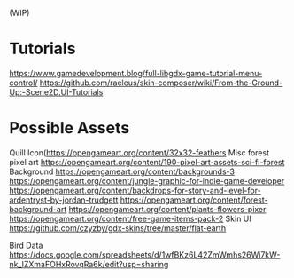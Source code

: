 (WIP)
# Tutorials
https://www.gamedevelopment.blog/full-libgdx-game-tutorial-menu-control/
https://github.com/raeleus/skin-composer/wiki/From-the-Ground-Up:-Scene2D.UI-Tutorials

# Possible Assets
Quill Icon(https://opengameart.org/content/32x32-feathers
Misc forest pixel art https://opengameart.org/content/190-pixel-art-assets-sci-fi-forest
Background https://opengameart.org/content/backgrounds-3 
https://opengameart.org/content/jungle-graphic-for-indie-game-developer
https://opengameart.org/content/backdrops-for-story-and-level-for-ardentryst-by-jordan-trudgett
https://opengameart.org/content/forest-background-art
https://opengameart.org/content/plants-flowers-pixer
https://opengameart.org/content/free-game-items-pack-2
Skin UI https://github.com/czyzby/gdx-skins/tree/master/flat-earth


Bird Data https://docs.google.com/spreadsheets/d/1wfBKz6L42ZmWmhs26Wi7kW-nk_lZXmaFOHxRovqRa6k/edit?usp=sharing
